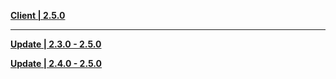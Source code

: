 **[Client | 2.5.0](https://autopatchcnws.yuanshen.com/client_app/download/pc_zip/20220125104630_obObq2oqPuPFT2Zt/YuanShen_2.5.0.zip)**

---

**[Update | 2.3.0 - 2.5.0](https://autopatchcnws.yuanshen.com/client_app/update/hk4e_cn/18/game_2.3.0_2.5.0_hdiff_69yko3pCW5Y1i7UP.zip)**

**[Update | 2.4.0 - 2.5.0](https://autopatchcnws.yuanshen.com/client_app/update/hk4e_cn/18/game_2.4.0_2.5.0_hdiff_KWRcHS5LaCf9s8vI.zip)**

